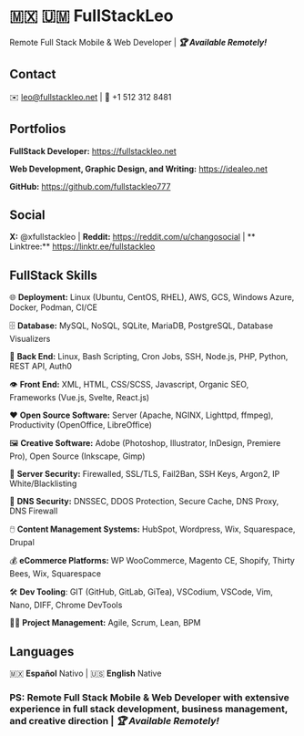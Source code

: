 # 🇲🇽 🇺🇲 FullStackLeo

Remote Full Stack Mobile & Web Developer | _**🏆 Available Remotely!**_


## Contact

✉️ leo@fullstackleo.net | 📱 +1 512 312 8481


## Portfolios

**FullStack Developer:** https://fullstackleo.net

**Web Development, Graphic Design, and Writing:** https://idealeo.net

**GitHub:** https://github.com/fullstackleo777


## Social

**X:** @xfullstackleo | **Reddit:** https://reddit.com/u/changosocial | ** Linktree:** https://linktr.ee/fullstackleo


## FullStack Skills

🌐 **Deployment:** Linux (Ubuntu, CentOS, RHEL), AWS, GCS, Windows Azure, Docker, Podman, CI/CE

🗄️ **Database:** MySQL, NoSQL, SQLite, MariaDB, PostgreSQL, Database Visualizers

🧠 **Back End:** Linux, Bash Scripting, Cron Jobs, SSH, Node.js, PHP, Python, REST API, Auth0

👁️ **Front End:** XML, HTML, CSS/SCSS, Javascript, Organic SEO, Frameworks (Vue.js, Svelte, React.js)

❤️ **Open Source Software:** Server (Apache, NGINX, Lighttpd, ffmpeg), Productivity (OpenOffice, LibreOffice)

🖼️ **Creative Software:** Adobe (Photoshop, Illustrator, InDesign, Premiere Pro), Open Source (Inkscape, Gimp)

🔐 **Server Security:** Firewalled, SSL/TLS, Fail2Ban, SSH Keys, Argon2, IP White/Blacklisting

🔑 **DNS Security:** DNSSEC, DDOS Protection, Secure Cache, DNS Proxy, DNS Firewall

🖱️ **Content Management Systems:** HubSpot, Wordpress, Wix, Squarespace, Drupal

💰 **eCommerce Platforms:** WP WooCommerce, Magento CE, Shopify, Thirty Bees, Wix, Squarespace

🛠️ **Dev Tooling**: GIT (GitHub, GitLab, GiTea), VSCodium, VSCode, Vim, Nano, DIFF, Chrome DevTools

👨‍💼 **Project Management:** Agile, Scrum, Lean, BPM


## Languages

🇲🇽 **Español** Nativo | 🇺🇸 **English** Native

### PS: Remote Full Stack Mobile & Web Developer with extensive experience in full stack development, business management, and creative direction | _**🏆 Available Remotely!**_
